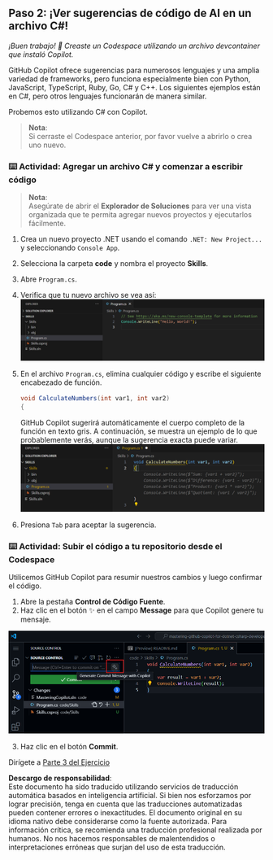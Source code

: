 ## Paso 2: ¡Ver sugerencias de código de AI en un archivo C#!

_¡Buen trabajo! :tada: Creaste un Codespace utilizando un archivo devcontainer que instaló Copilot._

GitHub Copilot ofrece sugerencias para numerosos lenguajes y una amplia variedad de frameworks, pero funciona especialmente bien con Python, JavaScript, TypeScript, Ruby, Go, C# y C++. Los siguientes ejemplos están en C#, pero otros lenguajes funcionarán de manera similar.

Probemos esto utilizando C# con Copilot.

> **Nota**:  
> Si cerraste el Codespace anterior, por favor vuelve a abrirlo o crea uno nuevo.

### ⌨️ Actividad: Agregar un archivo C# y comenzar a escribir código

> **Nota**:  
> Asegúrate de abrir el **Explorador de Soluciones** para ver una vista organizada que te permita agregar nuevos proyectos y ejecutarlos fácilmente.

1. Crea un nuevo proyecto .NET usando el comando `.NET: New Project...` y seleccionando `Console App`.
1. Selecciona la carpeta **code** y nombra el proyecto **Skills**.
1. Abre `Program.cs`.
1. Verifica que tu nuevo archivo se vea así:  
   ![VS code con un nuevo Program.cs](../../../../03-Introduction-to-GitHub-Copilot/steps/img/2-skills-dotnet-0.png)

1. En el archivo `Program.cs`, elimina cualquier código y escribe el siguiente encabezado de función.

   ```csharp
   void CalculateNumbers(int var1, int var2)
   {
   ```

   GitHub Copilot sugerirá automáticamente el cuerpo completo de la función en texto gris. A continuación, se muestra un ejemplo de lo que probablemente verás, aunque la sugerencia exacta puede variar.  
   ![VS Code con sugerencias de autocompletado](../../../../03-Introduction-to-GitHub-Copilot/steps/img/2-skills-dotnet-1.png)

5. Presiona `Tab` para aceptar la sugerencia.

### ⌨️ Actividad: Subir el código a tu repositorio desde el Codespace

Utilicemos GitHub Copilot para resumir nuestros cambios y luego confirmar el código.

1. Abre la pestaña **Control de Código Fuente**.  
2. Haz clic en el botón ✨ en el campo **Message** para que Copilot genere tu mensaje.

![Pestaña de Commit abierta para generar un mensaje con Copilot](../../../../03-Introduction-to-GitHub-Copilot/steps/img/2-skills-commit.png)

3. Haz clic en el botón **Commit**.

Dirígete a [Parte 3 del Ejercicio](./3-copilot-hub.md)

**Descargo de responsabilidad**:  
Este documento ha sido traducido utilizando servicios de traducción automática basados en inteligencia artificial. Si bien nos esforzamos por lograr precisión, tenga en cuenta que las traducciones automatizadas pueden contener errores o inexactitudes. El documento original en su idioma nativo debe considerarse como la fuente autorizada. Para información crítica, se recomienda una traducción profesional realizada por humanos. No nos hacemos responsables de malentendidos o interpretaciones erróneas que surjan del uso de esta traducción.
